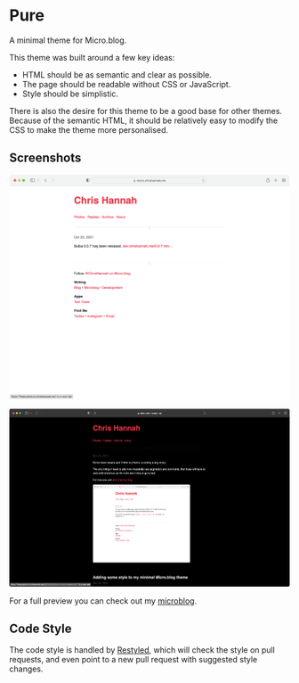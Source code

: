 # Pure

A minimal theme for Micro.blog.

This theme was built around a few key ideas:

- HTML should be as semantic and clear as possible.
- The page should be readable without CSS or JavaScript.
- Style should be simplistic.

There is also the desire for this theme to be a good base for other themes. Because of the semantic HTML, it should be relatively easy to modify the CSS to make the theme more personalised.

## Screenshots

![Chris Hannah's site in light mode.](images/light-mode.png "Theme in light mode")

![Chris Hannah's site in dark mode.](images/dark-mode.png "Theme in dark mode")

For a full preview you can check out my [microblog](https://micro.chrishannah.me).

## Code Style

The code style is handled by [Restyled](https://restyled.io), which will check the style on pull requests, and even point to a new pull request with suggested style changes.